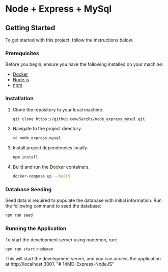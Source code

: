 # Node + Express + MySql

## Getting Started

To get started with this project, follow the instructions below.

### Prerequisites

Before you begin, ensure you have the following installed on your machine:

- [Docker](https://www.docker.com/)
- [Node.js](https://nodejs.org/)
- [npm](https://www.npmjs.com/get-npm)

### Installation

1. Clone the repository to your local machine.

    ```bash
    git clone https://github.com/Serzhs/node_express_mysql.git
    ```

2. Navigate to the project directory.

    ```bash
    cd node_express_mysql
    ```

3. Install project dependencies locally.

    ```bash
    npm install
    ```

4. Build and run the Docker containers.

    ```bash
    docker-compose up --build
    ```

### Database Seeding

Seed data is required to populate the database with initial information. Run the following command to seed the database:

```bash
npm run seed
```

### Running the Application

To start the development server using nodemon, run:

```bash
npm run start:nodemon
```

This will start the development server, and you can access the application at http://localhost:3001.
"# 14MD-Express-NodeJS" 
